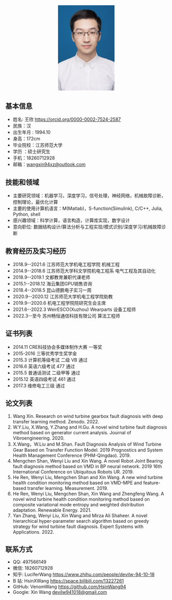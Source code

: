 <div align="center" >
    <img src="IDpicture.jpg" width="35%">
</div>

## 基本信息 

* 姓名: 王欣 <a
    id="cy-effective-orcid-url"
    class="underline"
     href="https://orcid.org/0000-0002-7524-2587"
     target="orcid.widget"
     rel="me noopener noreferrer"
     style="vertical-align: top">
      https://orcid.org/0000-0002-7524-2587
    </a>
* 民族：汉 
* 出生年月 : 1994.10
* 身高：172cm 
* 毕业院校：江苏师范大学 
* 学历 ：硕士研究生
* 手机：18260712928 
* 邮箱：<wangxin94xz@outlook.com>


## 技能和领域 

* 主要研究领域：机器学习，深度学习，信号处理，神经网络，机械故障诊断，控制理论，最优化计算
* 主要的使用计算机语言：M(Matlab)，S-function(Simulink), C/C++, Julia, Python, shell
* 感兴趣领域：科学计算，语言构造，计算库实现，数字设计
* 意向职位: 数据结构设计/算法分析与工程实现/模式识别/深度学习/机械故障诊断

## 教育经历及实习经历 

* 2018.9--2021.6 江苏师范大学机电工程学院 机械工程
* 2014.9--2018.6 江苏师范大学科文学院机电工程系 电气工程及其自动化
* 2018.9--2019.1 文都教育兼职代课老师
* 2015.1--2018.12  海云集团GPU销售咨询
* 2018.4--2018.5 昆山德鹏电子实习一周
* 2020.9--2020.12 江苏师范大学机电工程学院助教
* 2019.9--2020.6 机电工程学院院研究生会主席
* 2021.6--2022.3 WeirESCO(Xuzhou) Wearparts 设备工程师
* 2022.3--至今  苏州畅恒通信科技有限公司 算法工程师

## 证书列表 

* 2014.11 CRE科技协会多媒体制作大赛 一等奖
* 2015-2016 三等优秀学生奖学金
* 2015.3 计算机等级考试 二级 VB 通过
* 2016.6 英语六级考试 477 通过
* 2015.5 普通话测试 二级甲等 通过
* 2015.12 英语四级考试 461 通过
* 2017.3  维修电工三级 通过


## 论文列表 

1. Wang Xin. Research on wind turbine gearbox fault diagnosis with deep transfer learning method. Zenodo. 2022.
2. W.Y.Liu, X.Wang, Y.Zhang and H.Gu. A novel wind turbine fault diagnosis method based on generator current analysis. Journal of Vibroengineering. 2020.
3. X.Wang，W.Liu and M.Shan. Fault Diagnosis Analysis of Wind Turbine Gear Based on Transfer Function Model. 2019 Prognostics and System Health Management Conference (PHM-Qingdao). 2019.
4. Mengchen Shan, Wenyi Liu and Xin Wang. A novel Robot Joint Bearing fault diagnosis method based on VMD in BP neural network. 2019 16th International Conference on Ubiquitous Robots UR. 2019.
5. He Ren, Wenyi Liu, Mengchen Shan and Xin Wang. A new wind turbine health condition monitoring method based on VMD-MPE and feature-based transfer learning. Measurement. 2019.
6. He Ren, Wenyi Liu, Mengchen Shan, Xin Wang and Zhengfeng Wang. A novel wind turbine health condition monitoring method based on composite variational mode entropy and weighted distribution adaptation. Renewable Energy. 2021.
7. Yan Zhang, Wenyi Liu, Xin Wang and Mirza Ali Shaheer. A novel hierarchical hyper-parameter search algorithm based on greedy strategy for wind turbine fault diagnosis. Expert Systems with Applications. 2022.

## 联系方式 

*  QQ: 497566149
*  微信: 18260712928
*  知乎: LuciferWang <https://www.zhihu.com/people/devilw-94-10-18>
*  B 站: HsinXWang <https://space.bilibili.com/13227261>
*  GitHub: VenomWang <https://github.com/HsinWang94>
*  Google: Xin Wang <devilw941018@gmail.com>

